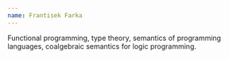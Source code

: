 ```yaml
---
name: Frantisek Farka
---
```


Functional programming, type theory, semantics of programming languages, coalgebraic semantics for logic programming.
